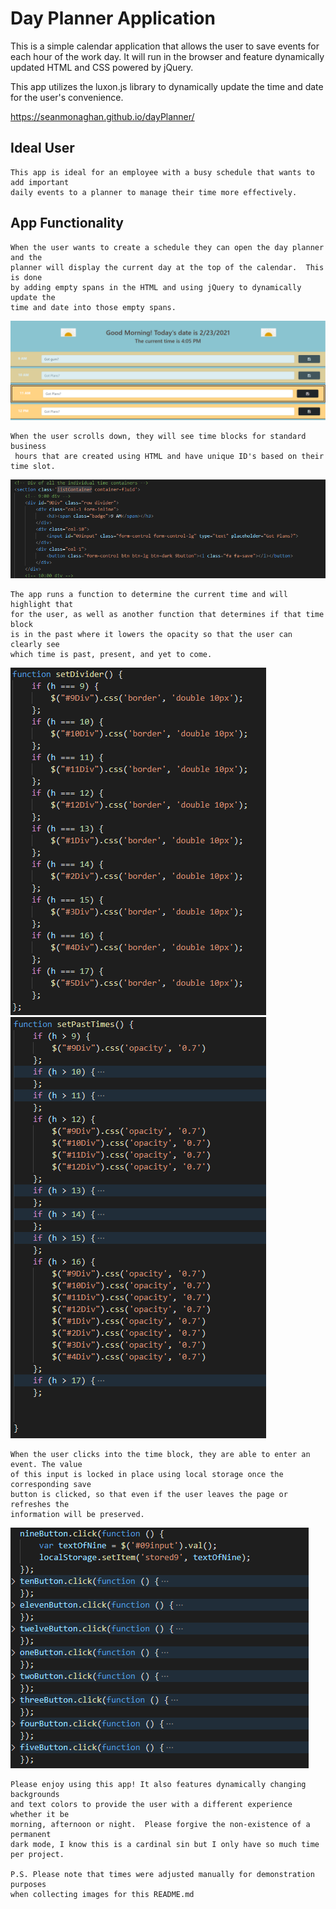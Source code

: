 # Day Planner Application

This is a simple calendar application that allows the user to save events for each
hour of the work day.  It will run in the browser and feature dynamically updated 
HTML and CSS powered by jQuery.

This app utilizes the luxon.js library to dynamically update the time and date for the user's convenience.

https://seanmonaghan.github.io/dayPlanner/


## Ideal User

```
This app is ideal for an employee with a busy schedule that wants to add important
daily events to a planner to manage their time more effectively.

```

## App Functionality

```
When the user wants to create a schedule they can open the day planner and the
planner will display the current day at the top of the calendar.  This is done
by adding empty spans in the HTML and using jQuery to dynamically update the
time and date into those empty spans.
```

![Overall display of the app functionality](assets/images/overall.PNG)

```
When the user scrolls down, they will see time blocks for standard business
 hours that are created using HTML and have unique ID's based on their time slot.
```

![code snippet of how HTML time divs are formatted](assets/images/htmlTimeDiv.PNG)

```
The app runs a function to determine the current time and will highlight that
for the user, as well as another function that determines if that time block
is in the past where it lowers the opacity so that the user can clearly see
which time is past, present, and yet to come. 
```

![code snippet to show how the current time is bordered](assets/images/currentTime.PNG)
![code snippet to show how the past times are displayed with a lowered opacity](assets/images/pastTime.PNG)

```
When the user clicks into the time block, they are able to enter an event. The value
of this input is locked in place using local storage once the corresponding save
button is clicked, so that even if the user leaves the page or refreshes the
information will be preserved.
```

![code snippet to show how the save buttons function](assets/images/saveButtons.PNG)

```
Please enjoy using this app! It also features dynamically changing backgrounds
and text colors to provide the user with a different experience whether it be
morning, afternoon or night.  Please forgive the non-existence of a permanent
dark mode, I know this is a cardinal sin but I only have so much time per project.

P.S. Please note that times were adjusted manually for demonstration purposes
when collecting images for this README.md

```
